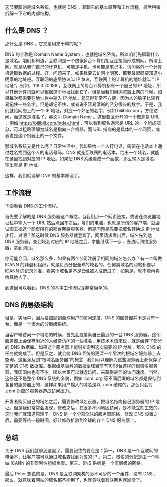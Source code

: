 这节要聊的是域名系统，也就是 DNS ，聊聊它的基本原理和工作流程，最后稍微拆解一下它的内部结构。

## 什么是 DNS ？

那什么是 DNS ，它又是用来干嘛的呢？

DNS 的全称是 Domain Name System ，也就是域名系统，所以咱们先聊聊什么是域名。咱们都知道，互联网是一个由很多台计算机相互连接而形成的网。所谓上网，就是从我们自己的计算机，可能是手机，也可能是笔记本，访问另外一个计算机读取数据的过程。好，问题来了，如果我要去访问小明家，那我最起码要知道小明家的地址吧。互联网的底层协议叫 IP 协议，互联网上的计算机的地址就叫 ” IP 地址“。例如，119.3.70.188 。互联网上的每台计算机都有一个自己的 IP 地址，所以其他计算机就可以根据这个地址找到它了。但是当我们用浏览器上网的时候，如果每次都需要在地址栏中输入 IP 地址，就显得非常不方便，因为人的脑子比较容易记住一些名字，但是却记不住，或者说不容易清晰的区分很长的数字。于是，我们就给网络上的一个 IP 地址，对应一个好记的名字，例如 bilibili.com ，方便访问，而这就是域名了，英文叫 Domain Name 。这里要区分开的一个概念是 URL ，例如 https://bilibili.com/index.html ，可以看到域名通常是 URL 的一个组成部分，可以粗略理解为域名是指向一台机器，而 URL 指向的是具体的一个网页，或者说是这个机器上的一个文件。

那域名系统又是什么呢？日常生活中，我如果给一个人打电话，需要在电话本上通过姓名找到这个人的电话号码。DNS 就是互联网的电话本，给出一个域名，就能在这里找到对应的 IP 地址。如果把 DNS 系统看成一个函数，那么输入是域名，输出就是 IP 地址。

这样，我们就理解 DNS 的基本原理了。

## 工作流程

下面看看 DNS 的工作流程。

首先要了解的是 DNS 服务器这个概念。当我们点一个网页链接，或者在浏览器地址栏中输入一个 URL 然后点回车之后。咱们的电脑，也就是所谓的客户端，就会试图去找这个网页所在的那台网络服务器。但是问题是先要把域名转换成 IP 地址才行，对吧？那这时候 DNS 服务器就登场了，网页请求发出后，域名先到达 DNS 服务器，查到域名对应的 IP 地址之后，才能继续下一步，去访问网络服务器，拿到网页。

你可能会问，域名那么多，如果有两个公司注册了相同的域名怎么办？有一个叫做 ICANN 的非盈利组织，就是负责分配全球的域名的，任何卖域名的网站都要以 ICANN 的记录为准，看某个域名是不是已经被人注册过了，如果是，就不能再卖给其他人了。

到这里可以看到，DNS 的基本工作流程是非常简单的。

## DNS 的层级结构

但是，实际中，因为要照顾到全球用户的访问速度，DNS 的服务器并不是只有一台，而是一个很大的分层级系统。

当客户端访问一个域名的时候，首先会连接离自己最近的一台 DNS 服务器。这个服务器上会保存附近的人经常访问的一些域名，用技术术语来说，就是缓存了部分的 DNS 数据库。如果这个服务器上能够查询到这次需要的 IP 地址，那么 DNS 的任务就完成了。但是反之，就会向 DNS 系统的更深一个层次的根域名服务器上去查询。这里涉及到”根域名服务器“的概念，我们可以理解为这些服务器上都保存了完整的 DNS 数据库。根据维基百科的数据全球目前有1008台这样的根域名服务器，我国国内也有不少，所以大家可以就近访问，来获得最佳的访问速度。当然，这些还不是整个 DNS 系统的全貌，例如 .com .org 等不同后缀的域名都是保存到各自的服务器上的，这样如果用户输入的域名是以 .com 结尾的，那么只会对 .com 对应的服务器造成访问压力。

开发者购买自己的域名之后，需要修改域名设置，把域名指向自己服务器的 IP 地址。但是我们常常会发现，修改之后，在很多不同地区访问，是不能立刻生效的。这时我们就知道原理了，DNS 是一个分部全球的服务器网络，修改 DNS 设置之后，需要等待一段时间，好让修改扩散到全球的各个 DNS 服务器上。

## 总结

关于 DNS 我们就聊到这里了。需要记住的要点是：第一，DNS 是一个互联网的电话本，让客户端可以通过域名查找到对应的 IP 。第二，域名的分配是由一个叫做 ICANN 的非盈利性组织负责。第三，DNS 系统是一个有层级的网络。

最后 Peter 想说的是，DNS 是互联网架构的必不可少的一个组件，没有 DNS ，那么，就意味着网站的域名都不能用了，也就意味着互联网也就崩溃了。
